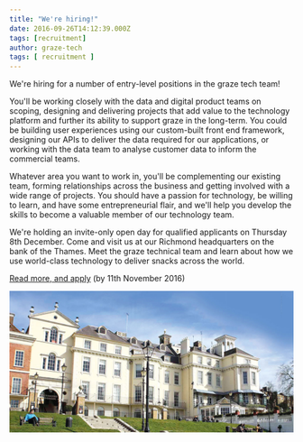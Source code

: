 ```yaml
---
title: "We're hiring!"
date: 2016-09-26T14:12:39.000Z
tags: [recruitment]
author: graze-tech
tags: [ recruitment ]
---
```


We're hiring for a number of entry-level positions in the graze tech team!

You'll be working closely with the data and digital product teams on scoping, designing and delivering projects that add value to the technology platform and further its ability to support graze in the long-term. You could be building user experiences using our custom-built front end framework, designing our APIs to deliver the data required for our applications, or working with the data team to analyse customer data to inform the commercial teams.

Whatever area you want to work in, you'll be complementing our existing team, forming relationships across the business and getting involved with a wide range of projects. You should have a passion for technology, be willing to learn, and have some entrepreneurial flair, and we'll help you develop the skills to become a valuable member of our technology team.

We're holding an invite-only open day for qualified applicants on Thursday 8th December. Come and visit us at our Richmond headquarters on the bank of the Thames. Meet the graze technical team and learn about how we use world-class technology to deliver snacks across the world.

[Read more, and apply](https://www.graze.com/uk/inside-graze-hq) (by 11th November 2016)

![](/content/images/2016/09/palmcourt.jpg)
